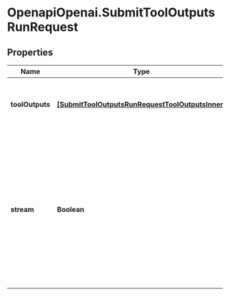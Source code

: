 # OpenapiOpenai.SubmitToolOutputsRunRequest

## Properties

Name | Type | Description | Notes
------------ | ------------- | ------------- | -------------
**toolOutputs** | [**[SubmitToolOutputsRunRequestToolOutputsInner]**](SubmitToolOutputsRunRequestToolOutputsInner.md) | A list of tools for which the outputs are being submitted. | 
**stream** | **Boolean** | If &#x60;true&#x60;, returns a stream of events that happen during the Run as server-sent events, terminating when the Run enters a terminal state with a &#x60;data: [DONE]&#x60; message.  | [optional] 


